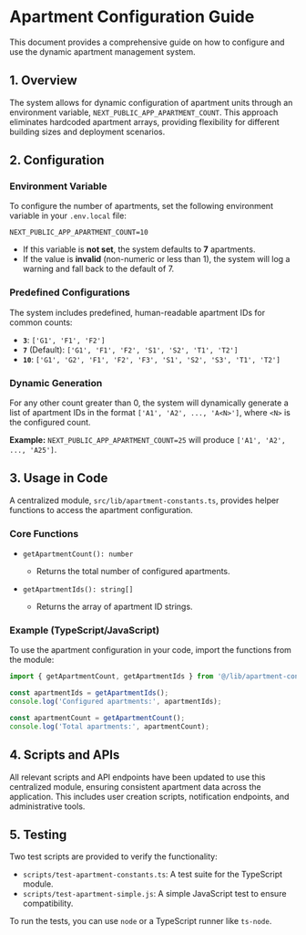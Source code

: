 # Apartment Configuration Guide

This document provides a comprehensive guide on how to configure and use the dynamic apartment management system.

## 1. Overview

The system allows for dynamic configuration of apartment units through an environment variable, `NEXT_PUBLIC_APP_APARTMENT_COUNT`. This approach eliminates hardcoded apartment arrays, providing flexibility for different building sizes and deployment scenarios.

## 2. Configuration

### Environment Variable

To configure the number of apartments, set the following environment variable in your `.env.local` file:

```
NEXT_PUBLIC_APP_APARTMENT_COUNT=10
```

- If this variable is **not set**, the system defaults to **7** apartments.
- If the value is **invalid** (non-numeric or less than 1), the system will log a warning and fall back to the default of 7.

### Predefined Configurations

The system includes predefined, human-readable apartment IDs for common counts:

- **`3`**: `['G1', 'F1', 'F2']`
- **`7`** (Default): `['G1', 'F1', 'F2', 'S1', 'S2', 'T1', 'T2']`
- **`10`**: `['G1', 'G2', 'F1', 'F2', 'F3', 'S1', 'S2', 'S3', 'T1', 'T2']`

### Dynamic Generation

For any other count greater than 0, the system will dynamically generate a list of apartment IDs in the format `['A1', 'A2', ..., 'A<N>']`, where `<N>` is the configured count.

**Example:** `NEXT_PUBLIC_APP_APARTMENT_COUNT=25` will produce `['A1', 'A2', ..., 'A25']`.

## 3. Usage in Code

A centralized module, `src/lib/apartment-constants.ts`, provides helper functions to access the apartment configuration.

### Core Functions

- `getApartmentCount(): number`
  - Returns the total number of configured apartments.

- `getApartmentIds(): string[]`
  - Returns the array of apartment ID strings.

### Example (TypeScript/JavaScript)

To use the apartment configuration in your code, import the functions from the module:

```typescript
import { getApartmentCount, getApartmentIds } from '@/lib/apartment-constants';

const apartmentIds = getApartmentIds();
console.log('Configured apartments:', apartmentIds);

const apartmentCount = getApartmentCount();
console.log('Total apartments:', apartmentCount);
```

## 4. Scripts and APIs

All relevant scripts and API endpoints have been updated to use this centralized module, ensuring consistent apartment data across the application. This includes user creation scripts, notification endpoints, and administrative tools.

## 5. Testing

Two test scripts are provided to verify the functionality:

- `scripts/test-apartment-constants.ts`: A test suite for the TypeScript module.
- `scripts/test-apartment-simple.js`: A simple JavaScript test to ensure compatibility.

To run the tests, you can use `node` or a TypeScript runner like `ts-node`.
